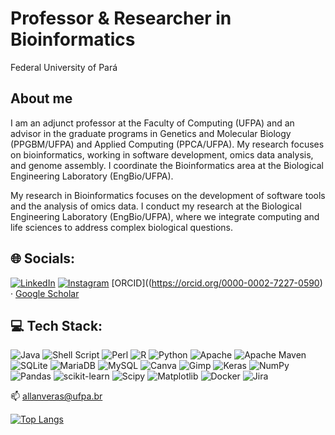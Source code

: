# Professor & Researcher in Bioinformatics
Federal University of Pará  

## About me

I am an adjunct professor at the Faculty of Computing (UFPA) and an advisor in the graduate programs in Genetics and Molecular Biology (PPGBM/UFPA) and Applied Computing (PPCA/UFPA). My research focuses on bioinformatics, working in software development, omics data analysis, and genome assembly. I coordinate the Bioinformatics area at the Biological Engineering Laboratory (EngBio/UFPA).

My research in Bioinformatics focuses on the development of software tools and the analysis of omics data. I conduct my research at the Biological Engineering Laboratory (EngBio/UFPA), where we integrate computing and life sciences to address complex biological questions.

## 🌐 Socials:
[![LinkedIn](https://img.shields.io/badge/LinkedIn-%230077B5.svg?logo=linkedin&logoColor=white)](https://linkedin.com/in/allanveras) 
[![Instagram](https://img.shields.io/badge/Instagram-%23E4405F.svg?logo=instagram&logoColor=white)](https://instagram.com/allanverasce)
[ORCID]((https://orcid.org/0000-0002-7227-0590) · [Google Scholar](https://scholar.google.com.br/citations?user=g5BHox0AAAAJ&hl=pt-BR) 




## 💻 Tech Stack:
![Java](https://img.shields.io/badge/java-%23ED8B00.svg?style=for-the-badge&logo=openjdk&logoColor=white) ![Shell Script](https://img.shields.io/badge/shell_script-%23121011.svg?style=for-the-badge&logo=gnu-bash&logoColor=white) ![Perl](https://img.shields.io/badge/perl-%2339457E.svg?style=for-the-badge&logo=perl&logoColor=white) ![R](https://img.shields.io/badge/r-%23276DC3.svg?style=for-the-badge&logo=r&logoColor=white) ![Python](https://img.shields.io/badge/python-3670A0?style=for-the-badge&logo=python&logoColor=ffdd54) ![Apache](https://img.shields.io/badge/apache-%23D42029.svg?style=for-the-badge&logo=apache&logoColor=white) ![Apache Maven](https://img.shields.io/badge/Apache%20Maven-C71A36?style=for-the-badge&logo=Apache%20Maven&logoColor=white) ![SQLite](https://img.shields.io/badge/sqlite-%2307405e.svg?style=for-the-badge&logo=sqlite&logoColor=white) ![MariaDB](https://img.shields.io/badge/MariaDB-003545?style=for-the-badge&logo=mariadb&logoColor=white) ![MySQL](https://img.shields.io/badge/mysql-4479A1.svg?style=for-the-badge&logo=mysql&logoColor=white) ![Canva](https://img.shields.io/badge/Canva-%2300C4CC.svg?style=for-the-badge&logo=Canva&logoColor=white) ![Gimp](https://img.shields.io/badge/Gimp-657D8B?style=for-the-badge&logo=gimp&logoColor=FFFFFF) ![Keras](https://img.shields.io/badge/Keras-%23D00000.svg?style=for-the-badge&logo=Keras&logoColor=white) ![NumPy](https://img.shields.io/badge/numpy-%23013243.svg?style=for-the-badge&logo=numpy&logoColor=white) ![Pandas](https://img.shields.io/badge/pandas-%23150458.svg?style=for-the-badge&logo=pandas&logoColor=white) ![scikit-learn](https://img.shields.io/badge/scikit--learn-%23F7931E.svg?style=for-the-badge&logo=scikit-learn&logoColor=white) ![Scipy](https://img.shields.io/badge/SciPy-%230C55A5.svg?style=for-the-badge&logo=scipy&logoColor=%white) ![Matplotlib](https://img.shields.io/badge/Matplotlib-%23ffffff.svg?style=for-the-badge&logo=Matplotlib&logoColor=black) ![Docker](https://img.shields.io/badge/docker-%230db7ed.svg?style=for-the-badge&logo=docker&logoColor=white) ![Jira](https://img.shields.io/badge/jira-%230A0FFF.svg?style=for-the-badge&logo=jira&logoColor=white)



📫 allanveras@ufpa.br

[![Top Langs](https://github-readme-stats.vercel.app/api/top-langs/?username=allanverasce&layout=compact)](https://github.com/allanverasce/github-readme-stats)
<!--
**allanverasce/allanverasce** is a ✨ _special_ ✨ repository because its `README.md` (this file) appears on your GitHub profile.



